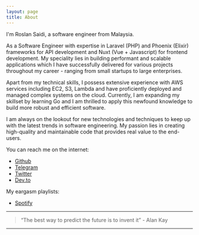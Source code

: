 ```yaml
---
layout: page
title: About
---
```


I'm Roslan Saidi, a software engineer from Malaysia. 

As a Software Engineer with expertise in Laravel (PHP) and Phoenix (Elixir) frameworks for API development and Nuxt (Vue + Javascript) for frontend development. My speciality lies in building performant and scalable applications which I have successfully delivered for various projects throughout my career - ranging from small startups to large enterprises.

Apart from my technical skills, I possess extensive experience with AWS services including EC2, S3, Lambda and have proficiently deployed and managed complex systems on the cloud. Currently, I am expanding my skillset by learning Go and I am thrilled to apply this newfound knowledge to build more robust and efficient software.

I am always on the lookout for new technologies and techniques to keep up with the latest trends in software engineering. My passion lies in creating high-quality and maintainable code that provides real value to the end-users.

You can reach me on the internet:
* [Github](https://github.com/rootchips)
* [Telegram](https://t.me/chips)
* [Twitter](https://twitter.com/rootchps)
* [Dev.to](https://dev.to/rootchips)

My eargasm playlists:
* [Spotify](https://open.spotify.com/user/rootchips)

---

> “The best way to predict the future is to invent it” - Alan Kay

---



